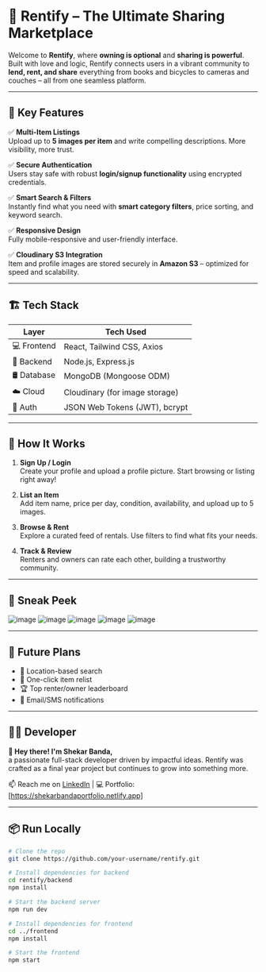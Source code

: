 # 🚀 Rentify – The Ultimate Sharing Marketplace

Welcome to **Rentify**, where **owning is optional** and **sharing is powerful**. Built with love and logic, Rentify connects users in a vibrant community to **lend, rent, and share** everything from books and bicycles to cameras and couches – all from one seamless platform.

---

## 🌟 Key Features

✅ **Multi-Item Listings**  
Upload up to **5 images per item** and write compelling descriptions. More visibility, more trust.

✅ **Secure Authentication**  
Users stay safe with robust **login/signup functionality** using encrypted credentials.

✅ **Smart Search & Filters**  
Instantly find what you need with **smart category filters**, price sorting, and keyword search.

✅ **Responsive Design**  
Fully mobile-responsive and user-friendly interface.

✅ **Cloudinary S3 Integration**  
Item and profile images are stored securely in **Amazon S3** – optimized for speed and scalability.

---

## 🏗️ Tech Stack

| Layer        | Tech Used                                |
|--------------|-------------------------------------------|
| 💻 Frontend  | React, Tailwind CSS, Axios                |
| 🧠 Backend   | Node.js, Express.js                       |
| 🛢️ Database | MongoDB (Mongoose ODM)                     |
| ☁️ Cloud     | Cloudinary (for image storage)                |
| 🔐 Auth      | JSON Web Tokens (JWT), bcrypt             |

---

## 🎯 How It Works

1. **Sign Up / Login**  
   Create your profile and upload a profile picture. Start browsing or listing right away!

2. **List an Item**  
   Add item name, price per day, condition, availability, and upload up to 5 images.

3. **Browse & Rent**  
   Explore a curated feed of rentals. Use filters to find what fits your needs.

5. **Track & Review**  
   Renters and owners can rate each other, building a trustworthy community.

---

## 📸 Sneak Peek

![image](https://github.com/user-attachments/assets/d95581f0-8b95-4f3c-b82c-5ebfb0030a5e)
![image](https://github.com/user-attachments/assets/532e3bc2-ae8e-49b7-91de-c479a65f20d2)
![image](https://github.com/user-attachments/assets/0915e8c1-9260-4072-a8ca-3fade3e98098)
![image](https://github.com/user-attachments/assets/79fb15d8-8ef1-47e8-b448-f1c0891a2ec6)
![image](https://github.com/user-attachments/assets/c93e9018-3965-4351-b350-35699585a431)


---

## 🤝 Future Plans

- 📍 Location-based search  
- 🔄 One-click item relist  
- 🏆 Top renter/owner leaderboard  
- 🔔 Email/SMS notifications

---

## 🧑‍💻 Developer

**👋 Hey there! I'm Shekar Banda,**  
a passionate full-stack developer driven by impactful ideas. Rentify was crafted as a final year project but continues to grow into something more.

📫 Reach me on [LinkedIn](https://www.linkedin.com/in/shekar-banda-736815258) | 💻 Portfolio: [https://shekarbandaportfolio.netlify.app]

---

## 📦 Run Locally

```bash
# Clone the repo
git clone https://github.com/your-username/rentify.git

# Install dependencies for backend
cd rentify/backend
npm install

# Start the backend server
npm run dev

# Install dependencies for frontend
cd ../frontend
npm install

# Start the frontend
npm start
```
